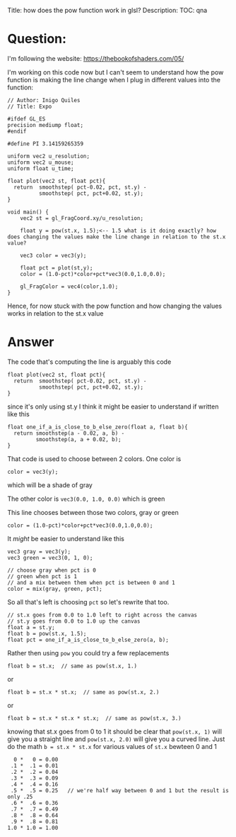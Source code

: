 Title: how does the pow function work in glsl?
Description:
TOC: qna

# Question:

I'm following the website: https://thebookofshaders.com/05/

I'm working on this code now but I can't seem to understand how the pow function is making the line change when I plug in different values into the function:

    // Author: Inigo Quiles
    // Title: Expo
    
    #ifdef GL_ES
    precision mediump float;
    #endif
    
    #define PI 3.14159265359
    
    uniform vec2 u_resolution;
    uniform vec2 u_mouse;
    uniform float u_time;
    
    float plot(vec2 st, float pct){
      return  smoothstep( pct-0.02, pct, st.y) -
              smoothstep( pct, pct+0.02, st.y);
    }
    
    void main() {
        vec2 st = gl_FragCoord.xy/u_resolution;
    
        float y = pow(st.x, 1.5);<-- 1.5 what is it doing exactly? how does changing the values make the line change in relation to the st.x value?
    
        vec3 color = vec3(y);
    
        float pct = plot(st,y);
        color = (1.0-pct)*color+pct*vec3(0.0,1.0,0.0);
    
        gl_FragColor = vec4(color,1.0);
    }

Hence, for now stuck with the pow function and how changing the values works in relation to the st.x value

# Answer

The code that's computing the line is arguably this code

    float plot(vec2 st, float pct){
      return  smoothstep( pct-0.02, pct, st.y) -
              smoothstep( pct, pct+0.02, st.y);
    }

since it's only using st.y I think it might be easier to understand if written like this

    float one_if_a_is_close_to_b_else_zero(float a, float b){
      return smoothstep(a - 0.02, a, b) -
             smoothstep(a, a + 0.02, b);
    }

That code is used to choose between 2 colors. One color is

    color = vec3(y);

which will be a shade of gray

The other color is `vec3(0.0, 1.0, 0.0)` which is green

This line chooses between those two colors, gray or green
 
    color = (1.0-pct)*color+pct*vec3(0.0,1.0,0.0);

It *might* be easier to understand like this

    vec3 gray = vec3(y);
    vec3 green = vec3(0, 1, 0);

    // choose gray when pct is 0
    // green when pct is 1
    // and a mix between them when pct is between 0 and 1
    color = mix(gray, green, pct);

So all that's left is choosing `pct` so let's rewrite that too.

    // st.x goes from 0.0 to 1.0 left to right across the canvas
    // st.y goes from 0.0 to 1.0 up the canvas
    float a = st.y;
    float b = pow(st.x, 1.5);
    float pct = one_if_a_is_close_to_b_else_zero(a, b);

Rather then using `pow` you could try a few replacements

    float b = st.x;  // same as pow(st.x, 1.)

or

    float b = st.x * st.x;  // same as pow(st.x, 2.)

or

    float b = st.x * st.x * st.x;  // same as pow(st.x, 3.)

knowing that st.x goes from 0 to 1 it should be clear that `pow(st.x, 1)` will give you a straight line and `pow(st.x, 2.0)` will give you a curved line. Just do the math `b = st.x * st.x` for various values of `st.x` bewteen 0 and 1

      0 *   0 = 0.00
     .1 *  .1 = 0.01
     .2 *  .2 = 0.04
     .3 *  .3 = 0.09
     .4 *  .4 = 0.16
     .5 *  .5 = 0.25   // we're half way between 0 and 1 but the result is only .25
     .6 *  .6 = 0.36
     .7 *  .7 = 0.49
     .8 *  .8 = 0.64
     .9 *  .8 = 0.81
    1.0 * 1.0 = 1.00


